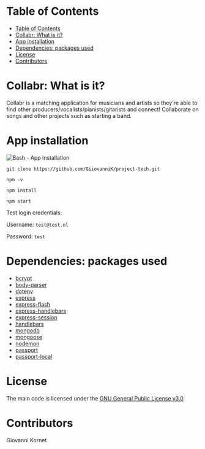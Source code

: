 # Table of Contents
- [Table of Contents](#table-of-contents)
- [Collabr: What is it?](#collabr-what-is-it)
- [App installation](#app-installation)
- [Dependencies: packages used](#dependencies-packages-used)
- [License](#license)
- [Contributors](#contributors)

# Collabr: What is it?
Collabr is a matching application for musicians and artists so they're able to find other producers/vocalists/pianists/gitarists and connect! Collaborate on songs and other projects such as starting a band. 

# App installation
![Bash - App installation](https://github.com/GiiovanniK/project-tech/blob/main/docs/bash-installation.png?raw=true)

`git clone https://github.com/GiiovanniK/project-tech.git`

`npm -v`

`npm install`

`npm start`

Test login credentials:

Username: `test@test.nl`

Password: `test`

# Dependencies: packages used
* [bcrypt](https://www.npmjs.com/package/bcrypt)
* [body-parser](https://www.npmjs.com/package/body-parser)
* [dotenv](https://www.npmjs.com/package/dotenv)
* [express](https://www.npmjs.com/package/express)
* [express-flash](https://www.npmjs.com/package/express-flash)
* [express-handlebars](https://www.npmjs.com/package/express-handlebars)
* [express-session](https://www.npmjs.com/package/express-session)
* [handlebars](https://www.npmjs.com/package/handlebars)
* [mongodb](https://www.npmjs.com/package/mongodb)
* [mongoose](https://www.npmjs.com/package/mongoose)
* [nodemon](https://www.npmjs.com/package/nodemon)
* [passport](https://www.npmjs.com/package/passport)
* [passport-local](http://www.passportjs.org/packages/passport-local/)

# License
The main code is licensed under the [GNU General Public License v3.0](https://github.com/GiiovanniK/project-tech/blob/main/LICENSE)

# Contributors
Giovanni Kornet